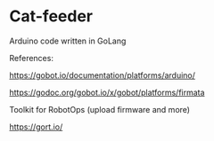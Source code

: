 # Cat-feeder
Arduino code written in GoLang

References:

https://gobot.io/documentation/platforms/arduino/

https://godoc.org/gobot.io/x/gobot/platforms/firmata

Toolkit for RobotOps (upload firmware and more)

https://gort.io/
